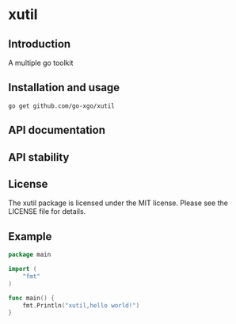 # xutil

Introduction
------------
A multiple go toolkit




Installation and usage
----------------------

    go get github.com/go-xgo/xutil

API documentation
-----------------



API stability
-------------




License
-------

The xutil package is licensed under the MIT license.
Please see the LICENSE file for details.


Example
-------

```Go
package main

import (
	"fmt"
)

func main() {
	fmt.Println("xutil,hello world!")
}

```


